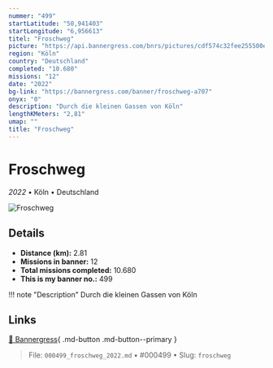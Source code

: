 ```yaml
---
nummer: "499"
startLatitude: "50,941403"
startLongitude: "6,956613"
titel: "Froschweg"
picture: "https://api.bannergress.com/bnrs/pictures/cdf574c32fee255500e271027605b243"
region: "Köln"
country: "Deutschland"
completed: "10.680"
missions: "12"
date: "2022"
bg-link: "https://bannergress.com/banner/froschweg-a707"
onyx: "0"
description: "Durch die kleinen Gassen von Köln"
lengthKMeters: "2,81"
umap: ""
title: "Froschweg"
---
```

# Froschweg

*2022* • Köln • Deutschland

![Froschweg](https://api.bannergress.com/bnrs/pictures/cdf574c32fee255500e271027605b243)

## Details
- **Distance (km):** 2.81
- **Missions in banner:** 12
- **Total missions completed:** 10.680
- **This is my banner no.:** 499


!!! note "Description"
    Durch die kleinen Gassen von Köln



## Links
[🔗 Bannergress](https://bannergress.com/banner/froschweg-a707){ .md-button .md-button--primary }



> File: `000499_froschweg_2022.md` • #000499 • Slug: `froschweg`
